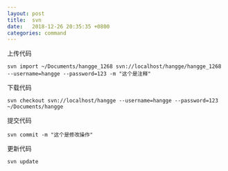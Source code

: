```yaml
---
layout: post
title:  svn
date:   2018-12-26 20:35:35 +0800
categories: command
---
```


上传代码
```
svn import ~/Documents/hangge_1268 svn://localhost/hangge/hangge_1268 --username=hangge --password=123 -m "这个是注释"
```

下载代码
```
svn checkout svn://localhost/hangge --username=hangge --password=123 ~/Documents/hangge
```

提交代码
```
svn commit -m "这个是修改操作"
```

更新代码
```
svn update
```
